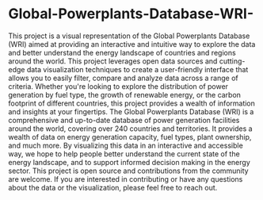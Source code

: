 # Global-Powerplants-Database-WRI-
This project is a visual representation of the Global Powerplants Database (WRI) aimed at providing an interactive and intuitive way to explore the data and better understand the energy landscape of countries and regions around the world.
This project leverages open data sources and cutting-edge data visualization techniques to create a user-friendly interface that allows you to easily filter, compare and analyze data across a range of criteria. Whether you're looking to explore the distribution of power generation by fuel type, the growth of renewable energy, or the carbon footprint of different countries, this project provides a wealth of information and insights at your fingertips.
The Global Powerplants Database (WRI) is a comprehensive and up-to-date database of power generation facilities around the world, covering over 240 countries and territories. It provides a wealth of data on energy generation capacity, fuel types, plant ownership, and much more. By visualizing this data in an interactive and accessible way, we hope to help people better understand the current state of the energy landscape, and to support informed decision making in the energy sector.
This project is open source and contributions from the community are welcome. If you are interested in contributing or have any questions about the data or the visualization, please feel free to reach out.
